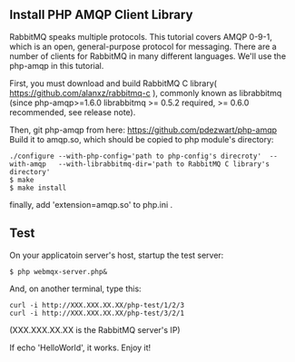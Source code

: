 Install PHP AMQP Client Library
-------------------------------

RabbitMQ speaks multiple protocols. This tutorial covers AMQP 0-9-1, which is an open, general-purpose protocol for messaging. There are a number of clients for RabbitMQ in many different languages. We'll use the php-amqp in this tutorial.

First, you must download and build RabbitMQ C library( https://github.com/alanxz/rabbitmq-c ), commonly known as librabbitmq (since php-amqp>=1.6.0 librabbitmq >= 0.5.2 required, >= 0.6.0 recommended, see release note).

Then, git php-amqp from here: https://github.com/pdezwart/php-amqp
Build it to amqp.so, which should be copied to php module's directory: 

```
./configure --with-php-config='path to php-config's direcroty'  --with-amqp   --with-librabbitmq-dir='path to RabbitMQ C library's directory' 
$ make
$ make install
```

finally, add 'extension=amqp.so' to php.ini .

Test
----

On your applicatoin server's host, startup the test server:
```
$ php webmqx-server.php&
```
And, on another terminal, type this:
```
curl -i http://XXX.XXX.XX.XX/php-test/1/2/3
curl -i http://XXX.XXX.XX.XX/php-test/3/2/1
```
(XXX.XXX.XX.XX is the RabbitMQ server's IP)

If echo 'HelloWorld', it works. 
Enjoy it!
